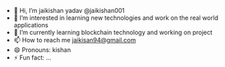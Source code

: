 - 👋 Hi, I’m jaikishan yadav @jaikishan001
- 👀 I’m interested in learning new technologies and work on the real world applications 
- 🌱 I’m currently learning blockchain technology and working on project
- 📫 How to reach me jaikisan94@gmail.com
- 😄 Pronouns: kishan
- ⚡ Fun fact: ...

<!---
jaikishan001/jaikishan001 is a ✨ special ✨ repository because its `README.md` (this file) appears on your GitHub profile.
You can click the Preview link to take a look at your changes.
--->
